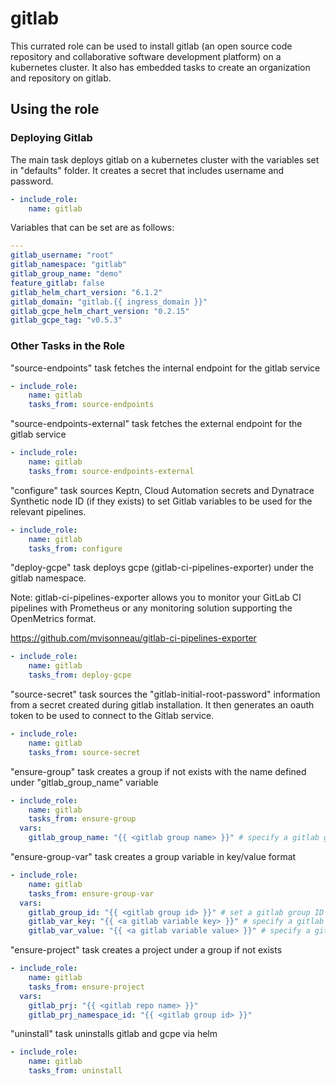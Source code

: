 # gitlab

This currated role can be used to install gitlab (an open source code repository and collaborative software development platform) on a kubernetes cluster.
It also has embedded tasks to create an organization and repository on gitlab.

## Using the role

### Deploying Gitlab

The main task deploys gitlab on a kubernetes cluster with the variables set in "defaults" folder. It creates a secret that includes username and password. 

```yaml
- include_role:
    name: gitlab
```

Variables that can be set are as follows:

```yaml
---
gitlab_username: "root"
gitlab_namespace: "gitlab"
gitlab_group_name: "demo"
feature_gitlab: false
gitlab_helm_chart_version: "6.1.2"
gitlab_domain: "gitlab.{{ ingress_domain }}"
gitlab_gcpe_helm_chart_version: "0.2.15"
gitlab_gcpe_tag: "v0.5.3"
```

### Other Tasks in the Role

"source-endpoints" task fetches the internal endpoint for the gitlab service

```yaml
- include_role:
    name: gitlab
    tasks_from: source-endpoints
```

"source-endpoints-external" task fetches the external endpoint for the gitlab service

```yaml
- include_role:
    name: gitlab
    tasks_from: source-endpoints-external
```

"configure" task sources Keptn, Cloud Automation secrets and Dynatrace Synthetic node ID (if they exists) to set Gitlab variables to be used for the relevant pipelines.

```yaml
- include_role:
    name: gitlab
    tasks_from: configure
```

"deploy-gcpe" task deploys gcpe (gitlab-ci-pipelines-exporter) under the gitlab namespace.

Note: gitlab-ci-pipelines-exporter allows you to monitor your GitLab CI pipelines with Prometheus or any monitoring solution supporting the OpenMetrics format.

https://github.com/mvisonneau/gitlab-ci-pipelines-exporter


```yaml
- include_role:
    name: gitlab
    tasks_from: deploy-gcpe
```

"source-secret" task sources the "gitlab-initial-root-password" information from a secret created during gitlab installation. It then generates an oauth token to be used to connect to the Gitlab service.

```yaml
- include_role:
    name: gitlab
    tasks_from: source-secret
```

"ensure-group" task creates a group if not exists with the name defined under "gitlab_group_name" variable

```yaml
- include_role:
    name: gitlab
    tasks_from: ensure-group
  vars:
    gitlab_group_name: "{{ <gitlab group name> }}" # specify a gitlab group name to be created
```

"ensure-group-var" task creates a group variable in key/value format

```yaml
- include_role:
    name: gitlab
    tasks_from: ensure-group-var
  vars:
    gitlab_group_id: "{{ <gitlab group id> }}" # set a gitlab group ID that was created in "ensure-group" task 
    gitlab_var_key: "{{ <a gitlab variable key> }}" # specify a gitlab variable key to be created
    gitlab_var_value: "{{ <a gitlab variable value> }}" # specify a gitlab variable value to be created
```

"ensure-project" task creates a project under a group if not exists

```yaml
- include_role:
    name: gitlab
    tasks_from: ensure-project
  vars:
    gitlab_prj: "{{ <gitlab repo name> }}"
    gitlab_prj_namespace_id: "{{ <gitlab group id> }}"
```

"uninstall" task uninstalls gitlab and gcpe via helm

```yaml
- include_role:
    name: gitlab
    tasks_from: uninstall
```